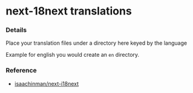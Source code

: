 # next-18next translations

### Details

Place your translation files under a directory here keyed by the language

Example for english you would create an `en` directory.

### Reference

- [isaachinman/next-i18next](https://github.com/isaachinman/next-i18next)
